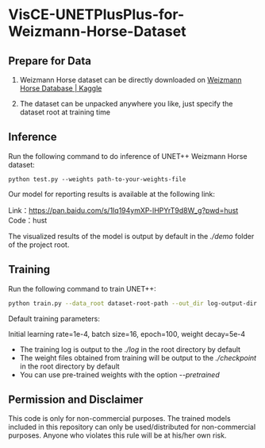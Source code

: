 # VisCE-UNETPlusPlus-for-Weizmann-Horse-Dataset

## Prepare for Data

1. Weizmann Horse dataset can be directly downloaded on [Weizmann Horse Database | Kaggle](https://www.kaggle.com/datasets/ztaihong/weizmann-horse-database?resource=download)

2. The dataset can be unpacked anywhere you like, just specify the dataset root at training time

## Inference

Run the following command to do inference of UNET++ Weizmann Horse dataset:

```shell
python test.py --weights path-to-your-weights-file
```

Our model for reporting results is available at the following link:

Link：https://pan.baidu.com/s/1Iq194ymXP-lHPYrT9d8W_g?pwd=hust 
Code：hust

The visualized results of the model is output by default in the *./demo* folder of the project root.

## Training

Run the following command to train UNET++:

```sh
python train.py --data_root dataset-root-path --out_dir log-output-dir --save_path saved-weight-path
```

Default training parameters:

Initial learning rate=1e-4, batch size=16, epoch=100, weight decay=5e-4

- The training log is output to the *./log*  in the root directory by default
- The weight files obtained from training will be output to the *./checkpoint* in the root directory by default
- You can use pre-trained weights with the option *--pretrained*

## Permission and Disclaimer

This code is only for non-commercial purposes. The trained models included in this repository can only be used/distributed for non-commercial purposes. Anyone who violates this rule will be at his/her own risk.